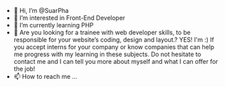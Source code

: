 - 👋 Hi, I’m @SuarPha
- 👀 I’m interested in  Front-End Developer
- 🌱 I’m currently learning PHP
- 💞️ Are you looking for a trainee with web developer skills, to be responsible for your website’s coding, design and layout.? YES! I'm :)
If you accept interns for your company or know companies that can help me progress with my learning in these subjects. Do not hesitate to contact me and I can tell you more about myself and what I can offer for the job!
- 📫 How to reach me ...

<!---
SuarPha/SuarPha is a ✨ special ✨ repository because its `README.md` (this file) appears on your GitHub profile.
You can click the Preview link to take a look at your changes.
--->
